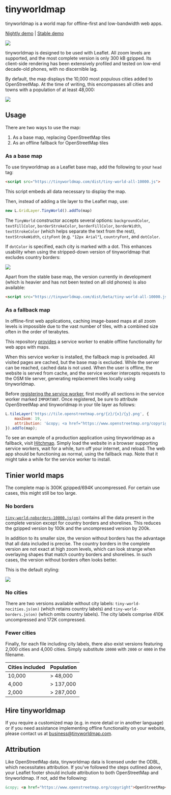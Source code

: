 # tinyworldmap

tinyworldmap is a world map for offline-first and low-bandwidth web apps.

[Nightly demo](https://tinyworldmap.com/beta) | [Stable demo](https://tinyworldmap.com)

<kbd><img src="images/zoomed-mid.png" /></kbd>

tinyworldmap is designed to be used with Leaflet. All zoom levels are supported, and the most complete version is only 300 kB gzipped. Its client-side rendering has been extensively profiled and tested on low-end decade-old phones, with no discernible lag.

By default, the map displays the 10,000 most populous cities added to OpenStreetMap. At the time of writing, this encompasses all cities and towns with a population of at least 48,000:

<kbd><img src="images/zoomed-in-3.png" /></kbd>

## Usage

There are two ways to use the map:

1. As a base map, replacing OpenStreetMap tiles
2. As an offline fallback for OpenStreetMap tiles

### As a base map

To use tinyworldmap as a Leaflet base map, add the following to your `head` tag:

```html
<script src="https://tinyworldmap.com/dist/tiny-world-all-10000.js">
```

This script embeds all data necessary to display the map.

Then, instead of adding a tile layer to the Leaflet map, use:

```js
new L.GridLayer.TinyWorld().addTo(map)
```

The `TinyWorld` constructor accepts several options: `backgroundColor`, `textFillColor`, `borderStrokeColor`, `borderFillColor`, `borderWidth`, `textStrokeColor` (which helps separate the text from the rest), `textStrokeWidth`, `cityFont` (e.g. `"12px Arial"`), `countryFont`, and `dotColor`.

If `dotColor` is specified, each city is marked with a dot. This enhances usability when using the stripped-down version of tinyworldmap that excludes country borders:

<kbd><img src="images/noborders.png" /></kbd>

Apart from the stable base map, the version currently in development (which is heavier and has not been tested on all old phones) is also available:

```html
<script src="https://tinyworldmap.com/dist/beta/tiny-world-all-10000.js">
```

### As a fallback map

In offline-first web applications, caching image-based maps at all zoom levels is impossible due to the vast number of tiles, with a combined size often in the order of terabytes.

This repository [provides](service-worker.js) a service worker to enable offline functionality for web apps with maps.

When this service worker is installed, the fallback map is preloaded. All visited pages are cached, but the base map is excluded. While the server can be reached, cached data is not used. When the user is offline, the website is served from cache, and the service worker intercepts requests to the OSM tile server, generating replacement tiles locally using tinyworldmap.

Before [registering the service worker](https://web.dev/articles/service-workers-registration), first modify all sections in the service worker marked `IMPORTANT`. Once registered, be sure to attribute OpenStreetMap and tinyworldmap in your tile layer as follows:

```js
L.tileLayer('https://tile.openstreetmap.org/{z}/{x}/{y}.png', {
    maxZoom: 19,
    attribution: '&copy; <a href="https://www.openstreetmap.org/copyright">OpenStreetMap</a>, <a href="https://www.tinyworldmap.com">tinyworldmap</a>'
}).addTo(map);
```

To see an example of a production application using tinyworldmap as a fallback, visit [Hitchmap](https://hitchmap.com). Simply load the website in a browser supporting service workers, wait for a while, turn off your internet, and reload. The web app should be functioning as normal, using the fallback map. Note that it might take a while for the service worker to install.

## Tinier world maps

The complete map is 300K gzipped/694K uncompressed. For certain use cases, this might still be too large.

### No borders

[`tiny-world-noborders-10000.js(on)`](dist/tiny-world-noborders-10000.js) contains all the data present in the complete version except for country borders and shorelines. This reduces the gzipped version by 100k and the uncompressed version by 200k.

In addition to its smaller size, the version without borders has the advantage that all data included is precise. The country borders in the complete version are not exact at high zoom levels, which can look strange when overlaying shapes that match country borders and shorelines. In such cases, the version without borders often looks better.

This is the default styling:

<kbd><img src="images/noborders.png" /></kbd>

### No cities

There are two versions available without city labels: `tiny-world-nocities.js(on)` (which retains country labels) and `tiny-world-borders.js(on)` (which omits country labels). The city labels comprise 410K uncompressed and 172K compressed.

### Fewer cities

Finally, for each file including city labels, there also exist versions featuring 2,000 cities and 4,000 cities. Simply substitute `10000` with `2000` or `4000` in the filename.

Cities included | Population
--- | ---
10,000 | > 48,000
4,000 | > 137,000
2,000 | > 287,000

## Hire tinyworldmap

If you require a customized map (e.g. in more detail or in another language) or if you need assistance implementing offline functionality on your website, please contact us at [business@tinyworldmap.com](mailto:business@tinyworldmap.com?body=Hi%20Bob,).

## Attribution

Like OpenStreetMap data, tinyworldmap data is licensed under the ODBL, which necessitates attribution. If you've followed the steps outlined above, your Leaflet footer should include attribution to both OpenStreetMap and tinyworldmap. If not, add the following:

```html
&copy; <a href="https://www.openstreetmap.org/copyright">OpenStreetMap</a>, <a href="https://www.tinyworldmap.com">tinyworldmap</a>
```
